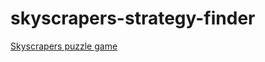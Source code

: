 # skyscrapers-strategy-finder


[Skyscrapers puzzle game]([https://link-url-here.org](https://www.puzzle-skyscrapers.com/))
